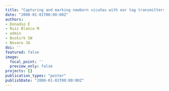 ```yaml
---
title: "Capturing and marking newborn vicuñas with ear tag transmitters at San Guillermo National Park, Argentina"
date: "2008-01-01T00:00:00Z"
authors:
- Donadio E
- Ruiz Blanco M
- admin 
- Buskirk SW 
- Novaro JA
doi: ''
featured: false
image:
  focal_point: ''
  preview_only: false
projects: []
publication_types: "poster"
publishDate: "2008-01-01T00:00:00Z"
---
```

